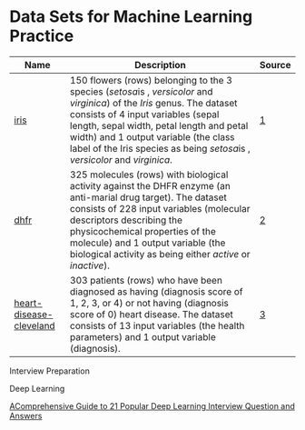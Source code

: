 # Data Sets for Machine Learning Practice

Name | Description | Source
---|---|---
[iris](https://github.com/dataprofessor/data/blob/master/iris.csv) | 150 flowers (rows) belonging to the 3 species (*setosa*is , *versicolor* and *virginica*) of the *Iris* genus. The dataset consists of 4 input variables (sepal length, sepal width, petal length and petal width) and 1 output variable (the class label of the Iris species as being *setosa*is , *versicolor* and *virginica*. | [1](https://archive.ics.uci.edu/ml/datasets/iris) 
[dhfr](https://github.com/dataprofessor/data/blob/master/dhfr.csv) | 325 molecules (rows) with biological activity against the DHFR enzyme (an anti-marial drug target). The dataset consists of 228 input variables (molecular descriptors describing the physicochemical properties of the molecule) and 1 output variable (the biological activity as being either *active* or *inactive*). | [2](https://www.rdocumentation.org/packages/caret/versions/6.0-84/topics/dhfr)
[heart-disease-cleveland](https://github.com/dataprofessor/data/blob/master/heart-disease-cleveland.csv) | 303 patients (rows) who have been diagnosed as having (diagnosis score of 1, 2, 3, or 4) or not having (diagnosis score of 0) heart disease. The dataset consists of 13 input variables (the health parameters) and 1 output variable (diagnosis). | [3](https://archive.ics.uci.edu/ml/datasets/Heart+Disease) 

Interview Preparation

Deep Learning

[AComprehensive Guide to 21 Popular Deep Learning Interview Question and Answers](https://www.analyticsvidhya.com/blog/2020/04/comprehensive-popular-deep-learning-interview-questions-answers/?utm_source=linkedin&utm_medium=AVlinkhigh-performance-blogblogs441830.375)
